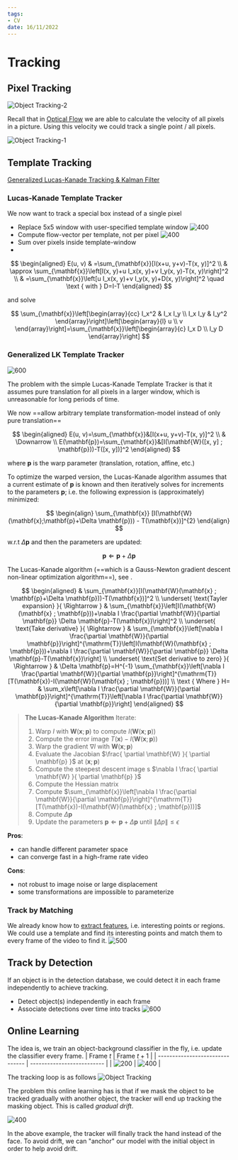 ```yaml
---
tags:
- CV
date: 16/11/2022
---
```


# Tracking

## Pixel Tracking

![Object Tracking-2](attachments/Object%20Tracking-2.png)

Recall that in [Optical Flow](Optical%20Flow.md) we are able to calculate the velocity of all pixels in a picture. Using this velocity we could track a single point / all pixels. 

![Object Tracking-1](attachments/Object%20Tracking-1.png)

## Template Tracking

[Generalized Lucas-Kanade Tracking & Kalman Filter](https://www.vision.rwth-aachen.de/media/course/SS/2016/computer-vision-2/cv2_16_exercise_01.pdf)

### Lucas-Kanade Template Tracker

We now want to track a special box instead of a single pixel
- Replace 5x5 window with user-specified template window ![400](attachments/Object%20Tracking-3.png)
- Compute flow-vector per template, not per pixel ![400](attachments/Object%20Tracking-4.png)
- Sum over pixels inside template-window
- 
$$
\begin{aligned}
E(u, v) & =\sum_{\mathbf{x}}[I(x+u, y+v)-T(x, y)]^2 \\
& \approx \sum_{\mathbf{x}}\left[I(x, y)+u I_x(x, y)+v I_y(x, y)-T(x, y)\right]^2 \\
& =\sum_{\mathbf{x}}\left[u I_x(x, y)+v I_y(x, y)+D(x, y)\right]^2 \quad \text { with } D=I-T
\end{aligned}
$$

and solve

$$
\sum_{\mathbf{x}}\left[\begin{array}{cc}
I_x^2 & I_x I_y \\
I_x I_y & I_y^2
\end{array}\right]\left[\begin{array}{l}
u \\
v
\end{array}\right]=\sum_{\mathbf{x}}\left[\begin{array}{c}
I_x D \\
I_y D
\end{array}\right]
$$

### Generalized LK Template Tracker

![600](attachments/Object%20Tracking-5.png)

The problem with the simple Lucas-Kanade Template Tracker is that it assumes pure translation for all pixels in a larger window, which is unreasonable for long periods of time.

We now ==allow arbitrary template transformation-model instead of only pure translation==

$$
\begin{aligned}
 E(u, v)=\sum_{\mathbf{x}}&[I(x+u, y+v)-T(x, y)]^2 \\
& \Downarrow \\
E(\mathbf{p})=\sum_{\mathbf{x}}&[I(\mathbf{W}([x, y] ; \mathbf{p}))-T([x, y])]^2
\end{aligned}
$$

where $\mathbf{p}$ is the warp parameter (translation, rotation, affine, etc.)

To optimize the warped version, the Lucas-Kanade algorithm assumes that a current estimate of $\mathbf{p}$ is known and then iteratively solves for increments to the parameters $\mathbf{p}$; i.e. the following expression is (approximately) minimized:

$$
\begin{align}
\sum_{\mathbf{x}} [I(\mathbf{W}(\mathbf{x};\mathbf{p}+\Delta \mathbf{p})) - T(\mathbf{x})]^{2}
\end{align}
$$

w.r.t $\Delta \mathbf{p}$ and then the parameters are updated:

$$
\mathbf{p} \Leftarrow \mathbf{p} + \Delta \mathbf{p}
$$


The Lucas-Kanade algorithm (==which is a Gauss-Newton gradient descent non-linear optimization algorithm==), see [](Newton's%20Method#adaptive%20gradient%20descent%7CNewton's%20method).

$$
\begin{aligned}
& \sum_{\mathbf{x}}[I(\mathbf{W}(\mathbf{x} ; \mathbf{p}+\Delta \mathbf{p}))-T(\mathbf{x})]^2 \\
\underset{ \text{Tayler expansion} }{ \Rightarrow } & \sum_{\mathbf{x}}\left[I(\mathbf{W}(\mathbf{x} ; \mathbf{p}))+\nabla I \frac{\partial \mathbf{W}}{\partial \mathbf{p}} \Delta \mathbf{p}-T(\mathbf{x})\right]^2 \\
\underset{ \text{Take derivative} }{ \Rightarrow } & \sum_{\mathbf{x}}\left[\nabla I \frac{\partial \mathbf{W}}{\partial \mathbf{p}}\right]^{\mathrm{T}}\left[I(\mathbf{W}(\mathbf{x} ; \mathbf{p}))+\nabla I \frac{\partial \mathbf{W}}{\partial \mathbf{p}} \Delta \mathbf{p}-T(\mathbf{x})\right] \\
\underset{ \text{Set derivative to zero} }{ \Rightarrow } & \Delta \mathbf{p}=H^{-1} \sum_{\mathbf{x}}\left[\nabla I \frac{\partial \mathbf{W}}{\partial \mathbf{p}}\right]^{\mathrm{T}}[T(\mathbf{x})-I(\mathbf{W}(\mathbf{x} ; \mathbf{p}))] \\
\text { Where } H= & \sum_x\left[\nabla I \frac{\partial \mathbf{W}}{\partial \mathbf{p}}\right]^{\mathrm{T}}\left[\nabla I \frac{\partial \mathbf{W}}{\partial \mathbf{p}}\right]
\end{aligned}
$$


> **The Lucas-Kanade Algorithm**
> Iterate:
> 	1. Warp $I$ with $\mathbf{W}(\mathbf{x};\mathbf{p})$ to compute $I(\mathbf{W}(\mathbf{x};\mathbf{p}))$
> 	2. Compute the error image $T(\mathbf{x}) - I(\mathbf{W}(\mathbf{x};\mathbf{p}))$
> 	3. Warp the gradient $\nabla I$ with $\mathbf{W}(\mathbf{x};\mathbf{p})$
> 	4. Evaluate the Jacobian $\frac{ \partial \mathbf{W} }{ \partial \mathbf{p} }$ at $(\mathbf{x};\mathbf{p})$
> 	5. Compute the steepest descent image s $\nabla I \frac{ \partial \mathbf{W} }{ \partial \mathbf{p} }$
> 	6. Compute the Hessian matrix 
> 	7. Compute $\sum_{\mathbf{x}}\left[\nabla I \frac{\partial \mathbf{W}}{\partial \mathbf{p}}\right]^{\mathrm{T}}[T(\mathbf{x})-I(\mathbf{W}(\mathbf{x} ; \mathbf{p}))]$
> 	8. Compute $\Delta \mathbf{p}$
> 	9. Update the parameters $\mathbf{p} \Leftarrow \mathbf{p} + \Delta \mathbf{p}$
> until $\|\Delta p\| \leq \epsilon$

**Pros**:
- can handle different parameter space
- can converge fast in a high-frame rate video

**Cons**:
- not robust to image noise or large displacement
- some transformations are impossible to parameterize

### Track by Matching
We already know how to [extract features](Local%20Features.md), i.e. interesting points or regions. We could use a template and find its interesting points and match them to every frame of the video to find it. 
![500](attachments/Object%20Tracking-6.png)

## Track by Detection

If an object is in the detection database, we could detect it in each frame independently to achieve tracking.

- Detect object(s) independently in each frame
- Associate detections over time into tracks
![600](attachments/Object%20Tracking-7.png)

## Online Learning

The idea is, we train an object-background classifier in the fly, i.e. update the classifier every frame. 
| Frame $t$                       | Frame $t+1$                |
| ------------------------------- | -------------------------- |
| ![200](Object%20Tracking-8.png%5C) | ![400](Object%20Tracking-9.png%5C) |

The tracking loop is as follows
![Object Tracking](attachments/Object%20Tracking.png)

The problem this online learning has is that if we mask the object to be tracked gradually with another object, the tracker will end up tracking the masking object. This is called *gradual drift*.

![400](attachments/Object%20Tracking-10.png)

In the above example, the tracker will finally track the hand instead of the face. To avoid drift, we can "anchor" our model with the initial object in order to help avoid drift.


